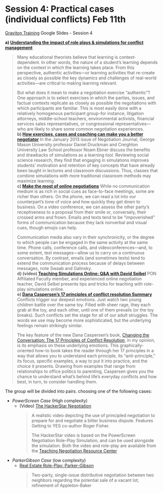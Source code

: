 # Session 4: Practical cases (individual conflicts) Feb 11th

[Graviton Training](https://docs.google.com/presentation/d/15UvsnS9oX5czAKIGHZUqJLhrORpPebWsZeCqmUz9BUE/edit#slide=id.gabe59e4cc3_2_45) Google Slides - Session 4

**a) [Understanding the impact of role plays & simulations for conflict management](https://drive.google.com/file/d/1SNiGTwJFb_z4XL4K3Ice5Atnyg68Izjp/view?usp=sharing)**
  > Many educational theorists believe that learning is context-dependent. In other words, the nature of a student’s learning depends on the context in which the learning takes place. From this perspective, authentic activities—or learning activities that re-create as closely as possible the key dynamics and challenges of real-world activities—are critical to making learning relevant.
  >
  > But what does it mean to make a negotiation exercise “authentic”? One approach is to select exercises in which the parties, issues, and factual contexts replicate as closely as possible the negotiations with which participants are familiar. This is most easily done with a relatively homogenous participant group-for instance, litigation attorneys, middle-school teachers, environmental activists, financial services sales representatives, or congressional representatives—who are likely to share some common negotiation experiences.\
**b) [How exercises, cases and coaching can make you a better negotiator](https://drive.google.com/file/d/1X5lvtT3ha-wvq-JVlfUJJmRn0EZQUrdE/view?usp=sharing)**
  > In the January 2013 issue of Negotiation Journal, George Mason University professor Daniel Druckman and Creighton University Law School professor Noam Ebner discuss the benefits and drawbacks of simulations as a learning tool. Reviewing social science research, they find that engaging in simulations improves students’ motivation and retention of key concepts that have already been taught in lectures and classroom discussions. Thus, classes that combine simulations with more traditional classroom methods may maximize learning.\
**c) [Make the most of online negotiations](https://drive.google.com/file/d/14hg6FZvWFS15ZbK29YgG3i_NU2hLwnBe/view?usp=sharing)**
  > While no communication medium is as rich in social cues as face-to-face meetings, some are richer than others. On the phone, we can read a lot into our counterpart’s tone of voice and how quickly they get down to business. On a video conference, we can assess the other party’s receptiveness to a proposal from their smile or, conversely, their crossed arms and frown. Emails and texts tend to be “impoverished” forms of communication because they lack nonverbal and visual cues, though emojis can help.
  > 
  > Communication media also vary in their synchronicity, or the degree to which people can be engaged in the same activity at the same time. Phone calls, conference calls, and videoconferences—and, to some extent, text messages—allow us to carry on a continuous conversation. By contrast, emails (and sometimes texts) tend to extend the communication process because of delays between messages, note Swaab and Galinsky.\
**d) (video) [Teaching Simulations Online: Q&A with David Seibel](https://www.youtube.com/watch?v=rCvLpiRWiqw)**
  > PON Affiliated Faculty member, and experienced online negotiation teacher, David Seibel presents tips and tricks for teaching with role-play simulations online.\
**e) [Dana Caspersen’s 17 principles of conflict resolution Summary](https://www.psychologytoday.com/us/blog/fulfillment-any-age/201501/17-rules-guide-you-through-any-conflict)**
  > Conflicts trigger our deepest emotions. Just watch two young children battle over the same toy. Filled with sheer rage, they each grab at the toy, and each other, until one of them prevails (or the toy breaks).  Such conflicts set the stage for all of our adult struggles. The words we use may become more sophisticated, but the underlying feelings remain strikingly similar.
  > 
  > The key feature of the new Dana Caspersen’s book, [Changing the Conversation: The 17 Principles of Conflict Resolution](https://danacaspersen.com/book/), in my opinion, is its emphasis on these underlying emotions. This graphically-oriented how-to book takes the reader through her 17 principles in a way that allows you to understand each principle, its “anti-principle,” its focus, specific examples, a way to put it into practice, and the choice it presents.  Drawing from examples that range from relationships to office politics to parenting, Caspersen gives you the chance to understand what’s behind life’s everyday conflicts and how best, in turn, to consider handling them.

The group will be divided into pairs. choosing one of the following cases:

* *PowerScreen Case* (High complexity) 
  - (Video) [The HackerStar Negotiation](https://www.youtube.com/watch?v=JID9RAIYe34)
    > A realistic video depicting the use of principled negotiation to prepare for and negotiate a bitter business dispute. Features Getting to YES co-author Roger Fisher. 
    > 
    > The HackerStar video is based on the PowerScreen Negotiation Role-Play Simulation, and can be used alongside the simulation. Both the video and role-play are available from the [Teaching Negotiation Resource Center](https://www.pon.harvard.edu/store/)
* *ParkerGibson Case* (low complexity) 
  - [Real Estate Role-Play: Parker-Gibson](https://www.pon.harvard.edu/shop/parker-gibson/)
    > Two-party, single-issue distributive negotiation between two neighbors regarding the potential sale of a vacant lot; refinement of Appleton-Baker
